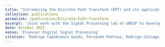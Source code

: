 ```yaml
---
title: "Introducing the Discrete Path Transform (DPT) and its applications in signal analysis, artefact removal, and spoken word recognition"
collection: publications
permalink: /publication/Discrete-Path-Transform
excerpt: 'Joint work with the Signal Processing lab at UNESP to develop a novel transform, designed to serve as a new tool for handcrafted feature extraction (FE). It improves the elementary analysis provided by signal energy (E) and enhances the humble spectral investigation granted by zero-crossing rates (ZCR). Python code is presented [here](https://github.com/jogisuda/Discrete-Path-Transform) for both the DPT as well as the inverse transform, IDPT, allowing for perfect reconstruction of the signal.'
date: October 2021
venue: 'Elsevier Digital Signal Processing'
citation: 'Rodrigo Capobianco Guido, Fernando Pedroso, Rodrigo Colnago Contreras, Luciene Cavalcanti Rodrigues, Emanuel Guariglia, Jogi Suda Neto'
---
```


